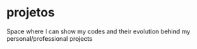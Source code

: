 # projetos
Space where I can show my codes and their evolution behind my personal/professional projects
